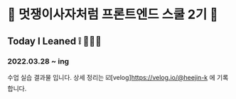 # 🦁 멋쟁이사자처럼 프론트엔드 스쿨 2기 🦁
## Today I Leaned ❕ 👩🏻‍💻
### 2022.03.28 ~ ing 

수업 실습 결과물 입니다.
상세 정리는 ☑️[velog]https://velog.io/@heejin-k 에 기록합니다.
